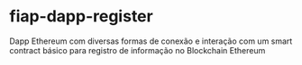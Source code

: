 # fiap-dapp-register
Dapp Ethereum com diversas formas de conexão e interação com um smart contract básico para registro de informação no Blockchain Ethereum
